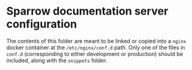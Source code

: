 # Sparrow documentation server configuration

The contents of this folder are meant to
be linked or copied into a `nginx` docker
container at the `/etc/nginx/conf.d` path.
Only one of the files in `conf.d`
(corresponding to either development or production)
should  be included, along with the `snippets` folder.
